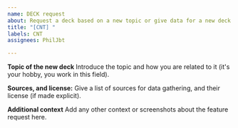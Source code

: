 ```yaml
---
name: DECK request
about: Request a deck based on a new topic or give data for a new deck.
title: "[CNT] "
labels: CNT
assignees: PhilJbt

---
```


**Topic of the new deck**
Introduce the topic and how you are related to it (it's your hobby, you work in this field).

**Sources, and license:**
Give a list of sources for data gathering, and their license (if made explicit).

**Additional context**
Add any other context or screenshots about the feature request here.

